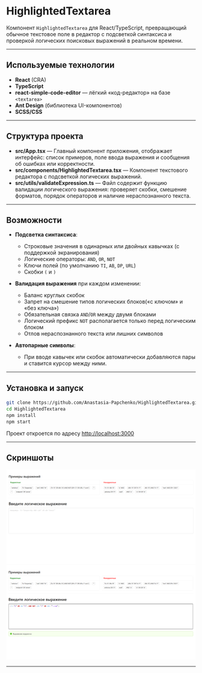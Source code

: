 # HighlightedTextarea

Компонент `HighlightedTextarea` для React/TypeScript, превращающий обычное текстовое поле в редактор с подсветкой синтаксиса и проверкой логических поисковых выражений в реальном времени.

---

## Используемые технологии

- **React** (CRA)
- **TypeScript**  
- **react-simple-code-editor** — лёгкий «код-редактор» на базе `<textarea>`  
- **Ant Design** (библиотека UI-компонентов)
- **SCSS/CSS**
  

---

## Структура проекта

- **src/App.tsx** — Главный компонент приложения, отображает интерфейс: список примеров, поле ввода выражения и сообщения об ошибках или корректности.
- **src/components/HighlightedTextarea.tsx** — Компонент текстового редактора с подсветкой логических выражений.
- **src/utils/validateExpression.ts** — Файл содержит функцию валидации логического выражения: проверяет скобки, смешение форматов, порядок операторов и наличие нераспознанного текста.

---

## Возможности

- **Подсветка синтаксиса**:
  - Строковые значения в одинарных или двойных кавычках (с поддержкой экранирования)
  - Логические операторы: `AND`, `OR`, `NOT`
  - Ключи полей (по умолчанию `TI`, `AB`, `DP`, `URL`)
  - Скобки `(` и `)`

- **Валидация выражения** при каждом изменении:
  - Баланс круглых скобок  
  - Запрет на смешение типов логических блоков(«с ключом» и «без ключа») 
  - Обязательная связка `AND`/`OR` между двумя блоками 
  - Логический префикс `NOT` располагается только перед логическим блоком 
  - Отлов нераспознанного текста или лишних символов

- **Автопарные символы**:
  - При вводе кавычек или скобок автоматически добавляются пары и ставится курсор между ними.

---

## Установка и запуск

```bash
git clone https://github.com/Anastasia-Papchenko/HighlightedTextarea.git
cd HighlightedTextarea
npm install
npm start
```

Проект откроется по адресу [http://localhost:3000](http://localhost:3000)

---

## Скриншоты

![Скриншот](https://github.com/Anastasia-Papchenko/HighlightedTextarea/blob/main/img/%D0%A1%D0%BD%D0%B8%D0%BC%D0%BE%D0%BA%20%D1%8D%D0%BA%D1%80%D0%B0%D0%BD%D0%B0%202025-05-18%20004839.png?raw=true)
![Скриншот](https://github.com/Anastasia-Papchenko/HighlightedTextarea/blob/main/img/%D0%A1%D0%BD%D0%B8%D0%BC%D0%BE%D0%BA%20%D1%8D%D0%BA%D1%80%D0%B0%D0%BD%D0%B0%202025-05-18%20004929.png?raw=true)

---


